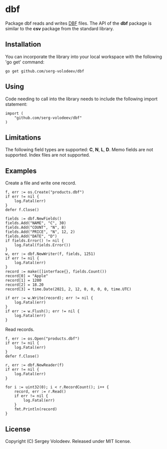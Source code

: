 # dbf
Package dbf reads and writes [DBF](http://en.wikipedia.org/wiki/DBase#File_formats) files.
The API of the __dbf__ package is similar to the __csv__ package from the standard library.

## Installation
You can incorporate the library into your local workspace with the following 'go get' command:

    go get github.com/serg-volodeev/dbf

## Using
Code needing to call into the library needs to include the following import statement:

    import (
        "github.com/serg-volodeev/dbf"
    )

## Limitations
The following field types are supported: __C__, __N__, __L__, __D__.
Memo fields are not supported. Index files are not supported.

## Examples
Сreate a file and write one record.

    f, err := os.Create("products.dbf")
    if err != nil {
        log.Fatal(err)
    }
    defer f.Close()

    fields := dbf.NewFields()
    fields.Add("NAME", "C", 30)
    fields.Add("COUNT", "N", 8)
    fields.Add("PRICE", "N", 12, 2)
    fields.Add("DATE", "D")
    if fields.Error() != nil {
        log.Fatal(fields.Error())
    }
    w, err := dbf.NewWriter(f, fields, 1251)
    if err != nil {
        log.Fatal(err)
    }
    record := make([]interface{}, fields.Count())
    record[0] = "Apple"
    record[1] = 1200
    record[2] = 18.20
    record[3] = time.Date(2021, 2, 12, 0, 0, 0, 0, time.UTC)

    if err := w.Write(record); err != nil {
        log.Fatal(err)
    }
    if err := w.Flush(); err != nil {
        log.Fatal(err)
    }

Read records.

    f, err := os.Open("products.dbf")
    if err != nil {
        log.Fatal(err)
    }
    defer f.Close()

    r, err := dbf.NewReader(f)
    if err != nil {
        log.Fatal(err)
    }

    for i := uint32(0); i < r.RecordCount(); i++ {
        record, err := r.Read()
        if err != nil {
            log.Fatal(err)
        }
        fmt.Println(record)
    }

## License
Copyright (C) Sergey Volodeev. Released under MIT license.